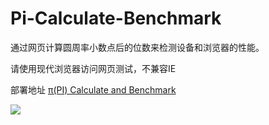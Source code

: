 # Pi-Calculate-Benchmark

通过网页计算圆周率小数点后的位数来检测设备和浏览器的性能。

请使用现代浏览器访问网页测试，不兼容IE

部署地址  [π(PI) Calculate and Benchmark](https://qiangmouren.github.io/Pi-Calculate-Benchmark/index.html)

![](https://s3.bmp.ovh/imgs/2022/08/23/9555b1270c268cf7.png)
